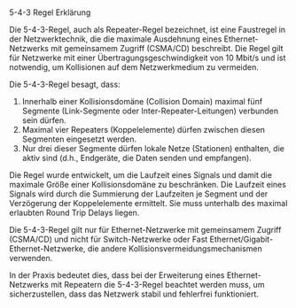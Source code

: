# 

5-4-3 Regel Erklärung

Die 5-4-3-Regel, auch als Repeater-Regel bezeichnet, ist eine Faustregel in der Netzwerktechnik, die die maximale Ausdehnung eines Ethernet-Netzwerks mit gemeinsamem Zugriff (CSMA/CD) beschreibt. Die Regel gilt für Netzwerke mit einer Übertragungsgeschwindigkeit von 10 Mbit/s und ist notwendig, um Kollisionen auf dem Netzwerkmedium zu vermeiden.

Die 5-4-3-Regel besagt, dass:

1. Innerhalb einer Kollisionsdomäne (Collision Domain) maximal fünf Segmente (Link-Segmente oder Inter-Repeater-Leitungen) verbunden sein dürfen.
2. Maximal vier Repeaters (Koppelelemente) dürfen zwischen diesen Segmenten eingesetzt werden.
3. Nur drei dieser Segmente dürfen lokale Netze (Stationen) enthalten, die aktiv sind (d.h., Endgeräte, die Daten senden und empfangen).

Die Regel wurde entwickelt, um die Laufzeit eines Signals und damit die maximale Größe einer Kollisionsdomäne zu beschränken. Die Laufzeit eines Signals wird durch die Summierung der Laufzeiten je Segment und der Verzögerung der Koppelelemente ermittelt. Sie muss unterhalb des maximal erlaubten Round Trip Delays liegen.

Die 5-4-3-Regel gilt nur für Ethernet-Netzwerke mit gemeinsamem Zugriff (CSMA/CD) und nicht für Switch-Netzwerke oder Fast Ethernet/Gigabit-Ethernet-Netzwerke, die andere Kollisionsvermeidungsmechanismen verwenden.

In der Praxis bedeutet dies, dass bei der Erweiterung eines Ethernet-Netzwerks mit Repeatern die 5-4-3-Regel beachtet werden muss, um sicherzustellen, dass das Netzwerk stabil und fehlerfrei funktioniert.